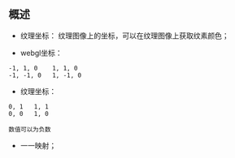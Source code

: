 ## 概述

* 纹理坐标： 纹理图像上的坐标，可以在纹理图像上获取纹素颜色；


* webgl坐标：
```
-1, 1, 0    1, 1, 0
-1, -1, 0   1, -1, 0
```

* 纹理坐标：
```
0, 1   1, 1
0, 0   1, 0

数值可以为负数
```

* 一一映射；
